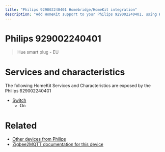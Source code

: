 ```yaml
---
title: "Philips 929002240401 Homebridge/HomeKit integration"
description: "Add HomeKit support to your Philips 929002240401, using Homebridge, Zigbee2MQTT and homebridge-z2m."
---
```

<!---
This file has been GENERATED using src/docgen/docgen.ts
DO NOT EDIT THIS FILE MANUALLY!
-->
# Philips 929002240401
> Hue smart plug - EU


# Services and characteristics
The following HomeKit Services and Characteristics are exposed by
the Philips 929002240401

* [Switch](../../switch.md)
  * On


# Related
* [Other devices from Philips](../index.md#philips)
* [Zigbee2MQTT documentation for this device](https://www.zigbee2mqtt.io/devices/929002240401.html)